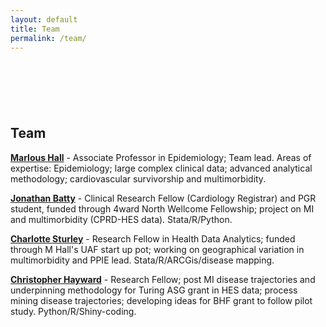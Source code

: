 ```yaml
---
layout: default
title: Team
permalink: /team/
---
```


<div style='margin-top:50px;margin-bottom:50px'>
<br>
</div>

## Team

[**Marlous Hall**](https://medicinehealth.leeds.ac.uk/medicine/staff/390/dr-marlous-hall) - Associate Professor in Epidemiology; Team lead. Areas of expertise: Epidemiology; large complex clinical data; advanced analytical methodology; cardiovascular survivorship and multimorbidity.

[**Jonathan Batty**](https://medicinehealth.leeds.ac.uk/medicine/staff/11309/dr-jonathan-batty) - Clinical Research Fellow (Cardiology Registrar) and PGR student, funded through 4ward North Wellcome Fellowship; project on MI and multimorbidity (CPRD-HES data). Stata/R/Python.

[**Charlotte Sturley**](https://medicinehealth.leeds.ac.uk/staff/797/dr-charlotte-sturley) - Research Fellow in Health Data Analytics; funded through M Hall's UAF start up pot; working on geographical variation in multimorbidity and PPIE lead. Stata/R/ARCGis/disease mapping.

[**Christopher Hayward**](https://medicinehealth.leeds.ac.uk/medicine/staff/5031/dr-chris-hayward) - Research Fellow; post MI disease trajectories and underpinning methodology for Turing ASG grant in HES data; process mining disease trajectories; developing ideas for BHF grant to follow pilot study. Python/R/Shiny-coding.

